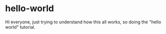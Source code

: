 # hello-world
Hi everyone, just trying to understand how this all works, so doing the "hello world" tutorial.  
